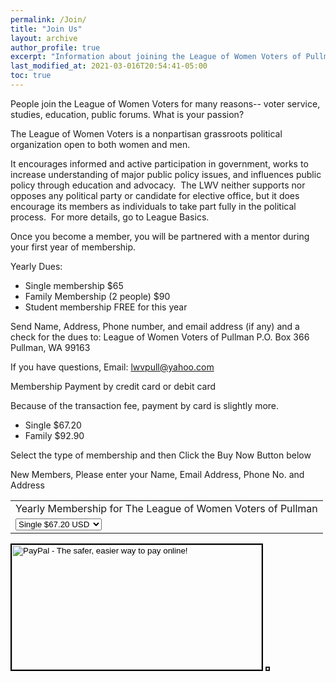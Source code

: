 ```yaml
---
permalink: /Join/
title: "Join Us"
layout: archive
author_profile: true
excerpt: "Information about joining the League of Women Voters of Pullman"
last_modified_at: 2021-03-016T20:54:41-05:00
toc: true
---
```


People join the League of Women Voters for many reasons-- voter service, studies, education, public forums. What is your passion?

The League of Women Voters is a nonpartisan grassroots political organization open to both women and men.

It encourages informed and active participation in government, works to increase understanding of major public policy issues, and influences public policy through education and advocacy.  The LWV neither supports nor opposes any political party or candidate for elective office, but it does encourage its members as individuals to take part fully in the political process.   For more details, go to League Basics.

Once you become a member, you will be partnered with a mentor during your first year of membership.


Yearly Dues:
* Single membership $65
* Family Membership (2 people) $90
* Student membership FREE for this year

Send Name, Address, Phone number, and email address (if any) and a check for the dues to:
League of Women Voters of Pullman
P.O. Box 366
Pullman, WA 99163

If you have questions, Email: lwvpull@yahoo.com

Membership Payment by credit card or debit card

Because of the transaction fee, payment by card is slightly more.
* Single $67.20
* Family $92.90

Select the type of membership and then Click the Buy Now Button below

New Members, Please enter your Name, Email Address, Phone No. and Address

<form action="https://www.paypal.com/cgi-bin/webscr" method="post" target="_top">
<input type="hidden" name="cmd" value="_s-xclick">
<input type="hidden" name="hosted_button_id" value="KKDU5WAWU2QLY">
<table>
<tr><td><input type="hidden" name="on0" value="Yearly Membership">Yearly Membership for The League of Women Voters of Pullman</td></tr><tr><td><select name="os0">
<option value="Single">Single $67.20 USD</option>
<option value="Family">Family $92.90 USD</option>
</select> </td></tr>
</table>
<input type="hidden" name="currency_code" value="USD">
<input type="image" src="https://www.paypalobjects.com/en_US/i/btn/btn_buynowCC_LG.gif" width="400" height = "200" border="2" name="submit" alt="PayPal - The safer, easier way to pay online!">
<img alt="" border="2" src="https://www.paypalobjects.com/en_US/i/scr/pixel.gif" width="3" height="3">
</form>
